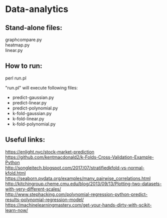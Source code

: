 # Data-analytics  
  
## Stand-alone files:  
graphcompare.py  
heatmap.py  
linear.py  
  
## How to run:  
perl run.pl <stockname>  
  
"run.pl" will execute following files:  
 - predict-gaussian.py  
 - predict-linear.py  
 - predict-polynomial.py  
 - k-fold-gaussian.py  
 - k-fold-linear.py  
 - k-fold-polynomial.py  
  
## Useful links:  
https://enlight.nyc/stock-market-prediction  
https://github.com/kentmacdonald2/k-Folds-Cross-Validation-Example-Python  
http://songleitech.blogspot.com/2017/07/stratifiedkfold-vs-normal-kfold.html  
https://seaborn.pydata.org/examples/many_pairwise_correlations.html  
http://kitchingroup.cheme.cmu.edu/blog/2013/09/13/Plotting-two-datasets-with-very-different-scales/  
http://www.stephacking.com/polynomial-regression-python-predict-results-polynomial-regression-model/  
https://machinelearningmastery.com/get-your-hands-dirty-with-scikit-learn-now/  
